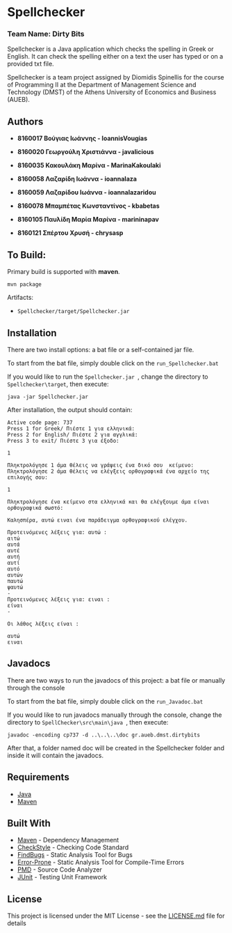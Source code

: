 # Spellchecker
### Team Name: **Dirty Bits**

Spellchecker is a Java application which checks the spelling in Greek or English. It can check the spelling either on a text the user has typed or on a provided txt file.

Spellchecker is a team project assigned by Diomidis Spinellis for the course of Programming II at the Department of Management Science and Technology (DMST) of the Athens University of Economics and Business (AUEB).

## Authors

* **8160017 Βούγιας Ιωάννης - IoannisVougias**

* **8160020 Γεωργούλη Χριστιάννα - javalicious**

* **8160035 Κακουλάκη Μαρίνα - MarinaKakoulaki**

* **8160058 Λαζαρίδη Ιωάννα - ioannalaza**

* **8160059 Λαζαρίδου Ιωάννα - ioannalazaridou**

* **8160078 Μπαμπέτας Κωνσταντίνος - kbabetas**

* **8160105 Παυλίδη Μαρία Μαρίνα - marininapav**

* **8160121 Σπέρτου Χρυσή - chrysasp**

## To Build:
Primary build is supported with **maven**.
```
mvn package
```
Artifacts:
* ``` Spellchecker/target/Spellchecker.jar ```

## Installation
There are two install options: a bat file or a self-contained jar file.

To start from the bat file, simply double click on the ``` run_Spellchecker.bat ```

If you would like to run the ```Spellchecker.jar ```, change the directory to ```Spellchecker\target```, then execute:

``` 
java -jar Spellchecker.jar
```

After installation, the output should contain:

```
Active code page: 737
Press 1 for Greek/ Πιέστε 1 για ελληνικά:
Press 2 for English/ Πιέστε 2 για αγγλικά:
Press 3 to exit/ Πιέστε 3 για έξοδο:

1

Πληκτρολόγησε 1 άμα θέλεις να γράψεις ένα δικό σου  κείμενο:
Πληκτρολόγησε 2 άμα θέλεις να ελέγξεις ορθογραφικά ένα αρχείο της επιλογής σου:

1

Πληκτρολόγησε ένα κείμενο στα ελληνικά και θα ελέγξουμε άμα είναι ορθογραφικά σωστό:

Καλησπέρα, αυτώ ειναι ένα παράδειγμα ορθογραφικού ελέγχου.

Προτεινόμενες λέξεις για: αυτώ :
αιτώ
αυτά
αυτέ
αυτή
αυτί
αυτό
αυτών
παυτώ
ψαυτώ
-
Προτεινόμενες λέξεις για: ειναι :
είναι
-

Οι λάθος λέξεις είναι :

αυτώ
ειναι
```
## Javadocs

There are two ways to run the javadocs of this project: a bat file or manually through the console

To start from the bat file, simply double click on the ``` run_Javadoc.bat ```

If you would like to run javadocs manually through the console, change the directory to ```SpellChecker\src\main\java ```, then execute:

``` 
javadoc -encoding cp737 -d ..\..\..\doc gr.aueb.dmst.dirtybits
```

After that, a folder named doc will be created in the Spellchecker folder and inside it will contain the javadocs.

## Requirements

* [Java](http://www.oracle.com/technetwork/java/javase/downloads/jdk9-downloads-3848520.html)
* [Maven](https://maven.apache.org/)

## Built With

* [Maven](https://maven.apache.org/) - Dependency Management
* [CheckStyle](http://checkstyle.sourceforge.net/) - Checking Code Standard
* [FindBugs](http://findbugs.sourceforge.net/) - Static Analysis Tool for Bugs
* [Error-Prone](http://errorprone.info/) - Static Analysis Tool for Compile-Time Errors
* [PMD](http://pmd.sourceforge.net/pmd-5.0.0/) - Source Code Analyzer
* [JUnit](http://junit.org/junit5) - Testing Unit Framework

## License

This project is licensed under the MIT License - see the [LICENSE.md](LICENSE.md) file for details

